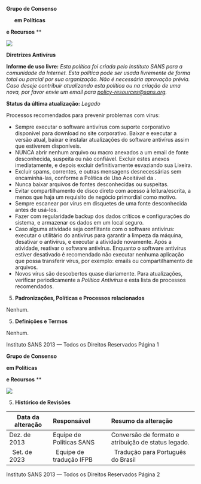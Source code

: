 ﻿


**Grupo de Consenso** 

`   `**em Políticas** 

**e Recursos**
**

![](Aspose.Words.0ed28f0b-edfb-40ca-ab78-5d4c8b8b516d.001.png)



**Diretrizes Antivírus** 

**Informe de uso livre:** *Esta política foi criada pelo Instituto SANS para a comunidade da Internet. Esta política pode ser usada livremente de forma total ou parcial por sua organização. Não é necessária aprovação prévia. Caso deseje contribuir atualizando esta política ou na criação de uma nova, por favor envie um email para policy-resources@sans.org.* 

**Status da última atualização:** *Legado* 

Processos recomendados para prevenir problemas com vírus: 



- Sempre executar o software antivírus com suporte corporativo disponível para download no site corporativo. Baixar e executar a versão atual, baixar e instalar atualizações do software antivírus assim que estiverem disponíveis. 
- NUNCA abrir nenhum arquivo ou macro anexados a um email de fonte desconhecida, suspeita ou não confiável. Excluir estes anexos imediatamente, e depois excluir definitivamente esvaziando sua Lixeira. 
- Excluir spams, correntes, e outras mensagens desnecessárias sem encaminhá-las, conforme a Política de Uso Aceitável da <Nome da Empresa>.
- Nunca baixar arquivos de fontes desconhecidas ou suspeitas.
- Evitar compartilhamento de disco direto com acesso à leitura/escrita, a menos que haja um requisito de negócio primordial como motivo.
- Sempre escanear por vírus em disquetes de uma fonte desconhecida antes de usá-los.
- Fazer com regularidade backup dos dados críticos e configurações do sistema, e armazenar os dados em um local seguro.
- Caso alguma atividade seja conflitante com o software antivírus: executar o utilitário do antivírus para garantir a limpeza da máquina, desativar o antivírus, e executar a atividade novamente. Após a atividade, reativar o software antivírus. Enquanto o software antivírus estiver desativado é recomendado não executar nenhuma aplicação que possa transferir vírus, por exemplo: emails ou compartilhamento de arquivos. 
- Novos vírus são descobertos quase diariamente. Para atualizações, verificar periodicamente a *Política Antivírus* e esta lista de processos recomendados. 
5. **Padronizações, Políticas e Processos relacionados** 

Nenhum.

5. **Definições e Termos** 

Nenhum. 


Instituto SANS 2013 — Todos os Direitos Reservados 	Página 1



**Grupo de Consenso** 

**em Políticas**

**e Recursos**
**


![](Aspose.Words.0ed28f0b-edfb-40ca-ab78-5d4c8b8b516d.002.png)

5. **Histórico de Revisões**

|**Data da alteração**|**Responsável**|**Resumo da alteração**|
| - | :- | :- |
|Dez. de 2013 |Equipe de Políticas SANS|Conversão de formato e atribuição de status legado.|
|` `Set. de 2023|` `Equipe de tradução IFPB|` `Tradução para Português do Brasil|



Instituto SANS 2013 — Todos os Direitos Reservados 	Página 2
